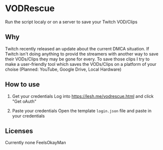 # VODRescue

Run the script localy or on a server to save your Twitch VOD/Clips

## Why

Twitch recently released an update about the current DMCA situation. If Twitch isn't doing anything to provid the streamers with another way to save their VODs/Clips they may be gone for every. To save those clips I try to make a user-friendly tool which saves the VODs/Clips on a platform of your choise (Planned: YouTube, Google Drive, Local Hardware)

## How to use

1. Get your credentials
Log into https://lesh.me/vodrescue.html and click "Get oAuth"

2. Paste your credentials
Open the template `login.json` file and paste in your credentials

## Licenses

Currently none FeelsOkayMan
